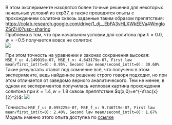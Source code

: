В этом эксперименте находятся более точные решения для некоторых начальных условий из exp37, а также проводятся опыты с прохождением солитона сквозь заданные таким образом препятствия:
<https://colab.research.google.com/drive/1_dj__EbFA3vHLXWkEEVa4WmgloZSrZH0?usp=sharing>  
Проблема в том, что при начальном условии для солитона при $k=0.0, w=-0.5$ получается вовсе не солитон:  
<img src="https://github.com/mikhakuv/PINNs/blob/main/pictures/exp39_results_1.png">  

При этом точность на уравнении и законах сохранения высокая: `MSE_f_u: 4.149019e-07, MSE_f_v: 4.643179e-07, First law mean/first_int(t=0): 0.95%, Second law mean/second_int(t=0): 30.60%`  
Такие результаты ставят под сомнение всё, что получено в этом эксперименте, ведь найденное решение строго говоря подходит, но при этом отличается от заведомо верного аналитического.
Тем не менее, в одном их экспериментов получилась неплохая картина прохождения солитона при $k=1.4, w=1.8$ сквозь препятствие $q(x,0)=e^{-\frac{x}{2}^2}$:
<img src="https://github.com/mikhakuv/PINNs/blob/main/pictures/exp39_results_2.png">  

Точность: `MSE_f_u: 8.095225e-07, MSE_f_v: 9.746719e-07, First law mean/first_int(t=0): 2.40%, Second law mean/second_int(t=0): 1.67%`  
Модель именно этого опыта доступна по [ссылке](https://github.com/mikhakuv/PINNs/blob/main/models/model_39.pth)  
